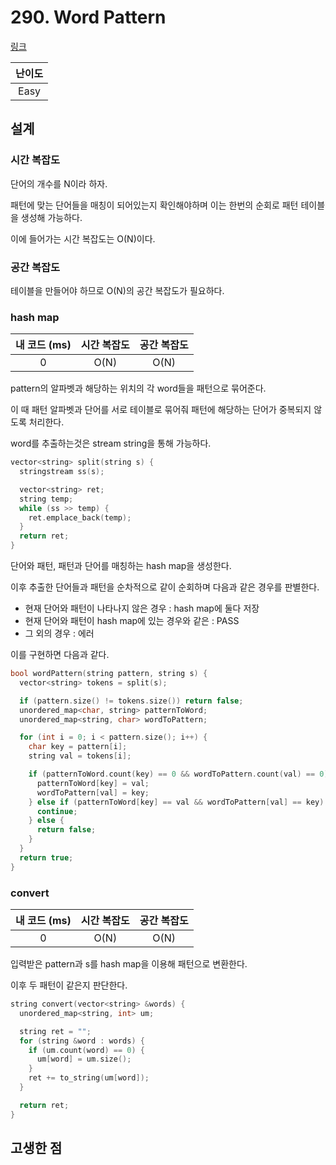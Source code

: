 # 290. Word Pattern

[링크](https://leetcode.com/problems/word-pattern/)

| 난이도 |
| :----: |
|  Easy  |

## 설계

### 시간 복잡도

단어의 개수를 N이라 하자.

패턴에 맞는 단어들을 매칭이 되어있는지 확인해야하며 이는 한번의 순회로 패턴 테이블을 생성해 가능하다.

이에 들어가는 시간 복잡도는 O(N)이다.

### 공간 복잡도

테이블을 만들어야 하므로 O(N)의 공간 복잡도가 필요하다.

### hash map

| 내 코드 (ms) | 시간 복잡도 | 공간 복잡도 |
| :----------: | :---------: | :---------: |
|      0       |    O(N)     |    O(N)     |

pattern의 알파벳과 해당하는 위치의 각 word들을 패턴으로 묶어준다.

이 때 패턴 알파벳과 단어를 서로 테이블로 묶어줘 패턴에 해당하는 단어가 중복되지 않도록 처리한다.

word를 추출하는것은 stream string을 통해 가능하다.

```cpp
vector<string> split(string s) {
  stringstream ss(s);

  vector<string> ret;
  string temp;
  while (ss >> temp) {
    ret.emplace_back(temp);
  }
  return ret;
}
```

단어와 패턴, 패턴과 단어를 매칭하는 hash map을 생성한다.

이후 추출한 단어들과 패턴을 순차적으로 같이 순회하며 다음과 같은 경우를 판별한다.

- 현재 단어와 패턴이 나타나지 않은 경우 : hash map에 둘다 저장
- 현재 단어와 패턴이 hash map에 있는 경우와 같은 : PASS
- 그 외의 경우 : 에러

이를 구현하면 다음과 같다.

```cpp
bool wordPattern(string pattern, string s) {
  vector<string> tokens = split(s);

  if (pattern.size() != tokens.size()) return false;
  unordered_map<char, string> patternToWord;
  unordered_map<string, char> wordToPattern;

  for (int i = 0; i < pattern.size(); i++) {
    char key = pattern[i];
    string val = tokens[i];

    if (patternToWord.count(key) == 0 && wordToPattern.count(val) == 0) {
      patternToWord[key] = val;
      wordToPattern[val] = key;
    } else if (patternToWord[key] == val && wordToPattern[val] == key) {
      continue;
    } else {
      return false;
    }
  }
  return true;
}
```

### convert

| 내 코드 (ms) | 시간 복잡도 | 공간 복잡도 |
| :----------: | :---------: | :---------: |
|      0       |    O(N)     |    O(N)     |

입력받은 pattern과 s를 hash map을 이용해 패턴으로 변환한다.

이후 두 패턴이 같은지 판단한다.

```cpp
string convert(vector<string> &words) {
  unordered_map<string, int> um;

  string ret = "";
  for (string &word : words) {
    if (um.count(word) == 0) {
      um[word] = um.size();
    }
    ret += to_string(um[word]);
  }

  return ret;
}
```

## 고생한 점
